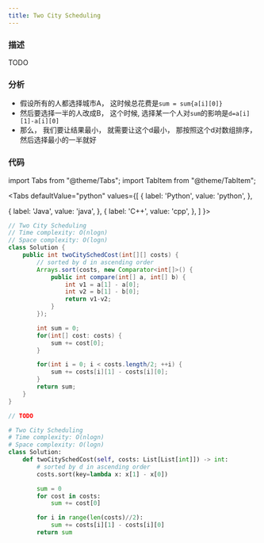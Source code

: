 ```yaml
---
title: Two City Scheduling
---
```


### 描述

TODO

### 分析

* 假设所有的人都选择城市A， 这时候总花费是`sum = sum{a[i][0]}`
* 然后要选择一半的人改成B， 这个时候, 选择某一个人对`sum`的影响是`d=a[i][1]-a[i][0]`
* 那么， 我们要让结果最小， 就需要让这个d最小， 那按照这个d对数组排序，然后选择最小的一半就好

### 代码

import Tabs from "@theme/Tabs";
import TabItem from "@theme/TabItem";

<Tabs
defaultValue="python"
values={[
{ label: 'Python', value: 'python', },

{ label: 'Java', value: 'java', },
{ label: 'C++', value: 'cpp', },
]
}>
<TabItem value="java">

```java
// Two City Scheduling
// Time complexity: O(nlogn)
// Space complexity: O(logn)
class Solution {
    public int twoCitySchedCost(int[][] costs) {
        // sorted by d in ascending order
        Arrays.sort(costs, new Comparator<int[]>() {
            public int compare(int[] a, int[] b) {
                int v1 = a[1] - a[0];    
                int v2 = b[1] - b[0];
                return v1-v2;
            }
        });

        int sum = 0;
        for(int[] cost: costs) {
            sum += cost[0];
        }

        for(int i = 0; i < costs.length/2; ++i) {
            sum += costs[i][1] - costs[i][0];
        }
        return sum;
    }
}
```

</TabItem>
<TabItem value="cpp">

```cpp
// TODO
```

</TabItem>

<TabItem value="python">

```python
# Two City Scheduling
# Time complexity: O(nlogn)
# Space complexity: O(logn)
class Solution:
    def twoCitySchedCost(self, costs: List[List[int]]) -> int:
        # sorted by d in ascending order
        costs.sort(key=lambda x: x[1] - x[0])

        sum = 0
        for cost in costs:
            sum += cost[0]

        for i in range(len(costs)//2):
            sum += costs[i][1] - costs[i][0]
        return sum
```

</TabItem>
</Tabs>
